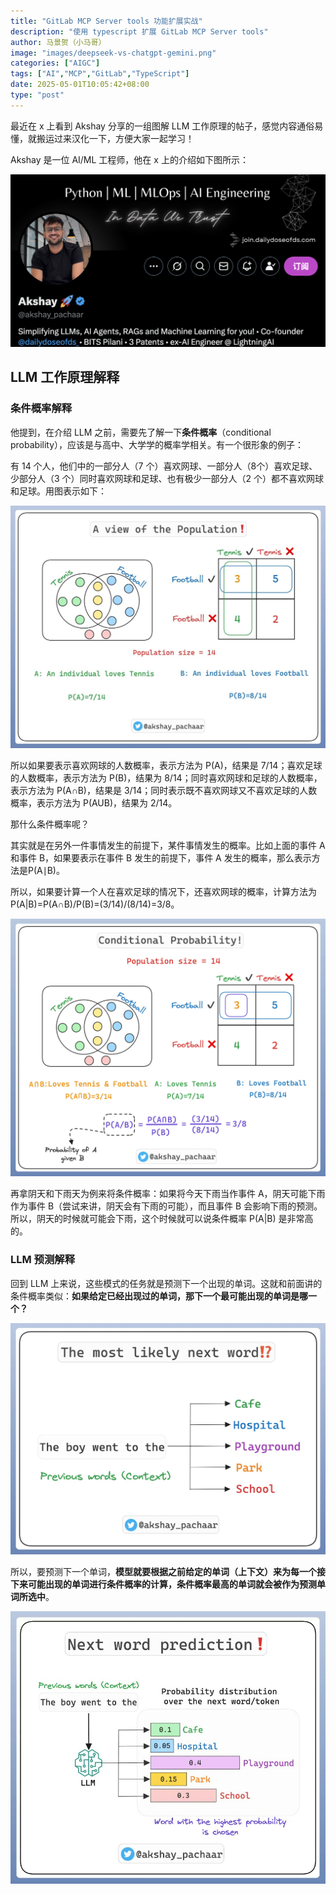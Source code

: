 ```yaml
---
title: "GitLab MCP Server tools 功能扩展实战"
description: "使用 typescript 扩展 GitLab MCP Server tools"
author: 马景贺（小马哥）
image: "images/deepseek-vs-chatgpt-gemini.png"
categories: ["AIGC"]
tags: ["AI","MCP","GitLab","TypeScript"]
date: 2025-05-01T10:05:42+08:00
type: "post"
---
```



最近在 x 上看到 Akshay 分享的一组图解 LLM 工作原理的帖子，感觉内容通俗易懂，就搬运过来汉化一下，方便大家一起学习！

Akshay 是一位 AI/ML 工程师，他在 x 上的介绍如下图所示：

![akshay](images/akshay.png)

## LLM 工作原理解释

### 条件概率解释

他提到，在介绍 LLM 之前，需要先了解一下**条件概率**（conditional probability），应该是与高中、大学学的概率学相关。有一个很形象的例子：

有 14 个人，他们中的一部分人（7 个）喜欢网球、一部分人（8个）喜欢足球、少部分人（3 个）同时喜欢网球和足球、也有极少一部分人（2 个）都不喜欢网球和足球。用图表示如下：

![conditional probability](images/conditional-probability-1.jpeg)

所以如果要表示喜欢网球的人数概率，表示方法为 P(A)，结果是 7/14；喜欢足球的人数概率，表示方法为 P(B)，结果为 8/14；同时喜欢网球和足球的人数概率，表示方法为 P(A∩B)，结果是 3/14；同时表示既不喜欢网球又不喜欢足球的人数概率，表示方法为 P(AUB)，结果为 2/14。

那什么条件概率呢？

其实就是在另外一件事情发生的前提下，某件事情发生的概率。比如上面的事件 A 和事件 B，如果要表示在事件 B 发生的前提下，事件 A 发生的概率，那么表示方法是P(A∣B)。

所以，如果要计算一个人在喜欢足球的情况下，还喜欢网球的概率，计算方法为 P(A|B)=P(A∩B)/P(B)=(3/14)/(8/14)=3/8。

![conditional probability 2](images/conditional-probability-2.jpeg)

再拿阴天和下雨天为例来将条件概率：如果将今天下雨当作事件 A，阴天可能下雨作为事件 B（尝试来讲，阴天会有下雨的可能），而且事件 B 会影响下雨的预测。所以，阴天的时候就可能会下雨，这个时候就可以说条件概率 P(A|B) 是非常高的。

### LLM 预测解释

回到 LLM 上来说，这些模式的任务就是预测下一个出现的单词。这就和前面讲的条件概率类似：**如果给定已经出现过的单词，那下一个最可能出现的单词是哪一个？**

![conditional probability 3](images/conditional-probability-3.jpeg)

所以，要预测下一个单词，**模型就要根据之前给定的单词（上下文）来为每一个接下来可能出现的单词进行条件概率的计算，条件概率最高的单词就会被作为预测单词所选中**。

![conditional probability 4](images/conditional-probability-4.jpeg)